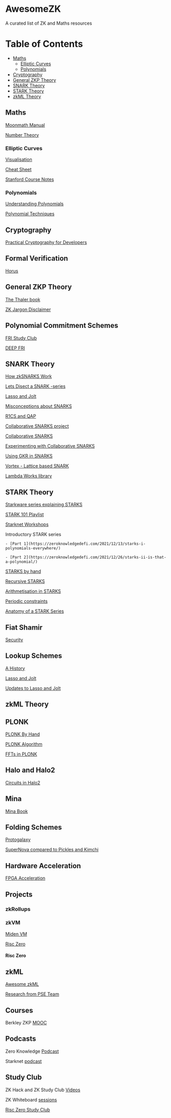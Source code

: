 # AwesomeZK
A curated list of ZK and Maths resources

Table of Contents
=================
* [Maths](#Maths)
    * [Elliptic Curves](#elliptic-curves)
    * [Polynomials](#polynomials)
* [Cryptography](#cryptography)
* [General ZKP Theory](#general-zkp-theory)
* [SNARK Theory](#snark-theory)
* [STARK Theory](#stark-theory)
* [zkML Theory](#zkml-theory)
    


## Maths

[Moonmath Manual](https://leastauthority.com/community-matters/moonmath-manual/)

[Number Theory](https://explained-from-first-principles.com/number-theory/)

### Elliptic Curves
[Visualisation](https://curves.xargs.org/?source=post_page-----ee00d6accb4d--------------------------------#finite-field-math) 

[Cheat Sheet](https://hackmd.io/@timofey/rJ8HP8Yaj)

[Stanford Course Notes](https://crypto.stanford.edu/pbc/notes/ep/)

### Polynomials
[Understanding Polynomials](https://www.zkcamp.xyz/blog/you-cant-understand-zkps-without-understanding-polynomials)

[Polynomial Techniques](https://www.youtube.com/watch?v=OqNNDjnCC6c)


## Cryptography

[Practical Cryptography for Developers](https://cryptobook.nakov.com/)


## Formal Verification

[Horus](https://medium.com/nethermind-eth/introduction-to-horus-part-1-fbc16af3ba67)


## General ZKP Theory
[The Thaler book](https://people.cs.georgetown.edu/jthaler/ProofsArgsAndZK.html)

[ZK Jargon Disclaimer](https://nmohnblatt.github.io/zk-jargon-decoder/foreword.html)


## Polynomial Commitment Schemes

[FRI Study Club](https://drive.google.com/file/d/1TuufbM8py2mGDkjMUg5FWZzw8VqNri4O/view)

[DEEP FRI](https://arxiv.org/abs/1903.12243)


## SNARK Theory
[How zkSNARKS Work](https://arxiv.org/pdf/1906.07221.pdf)

[Lets Disect a SNARK -series](https://medium.com/@yujiangtham/lets-dissect-a-zksnark-part-1-a82fc092f58a)

[Lasso and Jolt](https://a16zcrypto.com/posts/article/introducing-lasso-and-jolt/)

[Misconceptions about SNARKS](https://a16zcrypto.com/posts/article/17-misconceptions-about-snarks/)

[R1CS and QAP](https://risencrypto.github.io/R1CSQAP/)

[Collaborative SNARKS project](https://github.com/alex-ozdemir/collaborative-zksnark)

[Collaborative SNARKS](https://morgana-proofs.github.io/mpc-maci/master/chapter-2-preliminaries/collab.html)

[Experimenting with Collaborative SNARKS](https://eprint.iacr.org/2021/1530)

[Using GKR in SNARKS](https://ethresear.ch/t/using-gkr-inside-a-snark-to-reduce-the-cost-of-hash-verification-down-to-3-constraints/7550)

[Vortex - Lattice based SNARK](https://eprint.iacr.org/2022/1633)

[Lambda Works library](https://blog.lambdaclass.com/lambdaworks-or-how-we-decided-to-created-our-zksnarks-library-and-a-stark-prover/)



## STARK Theory

[Starkware series explaining STARKS](https://medium.com/starkware/tagged/stark-math)

[STARK 101 Playlist](https://www.youtube.com/playlist?list=PLcIyXLwiPilWoXrDbmwHPxaH8Gxk5I_fG)

[Starknet Workshops](https://www.youtube.com/playlist?list=PLcIyXLwiPilV5RBZj43AX1FY4FJMWHFTY)

Introductory STARK series

    - [Part 1](https://zeroknowledgedefi.com/2021/12/13/starks-i-polynomials-everywhere/)

    - [Part 2](https://zeroknowledgedefi.com/2021/12/26/starks-ii-is-that-a-polynomial/)


[STARKS by hand](https://dev.risczero.com/proof-system/stark-by-hand)

[Recursive STARKS](https://medium.com/starkware/recursive-starks-78f8dd401025)

[Arithmetisation in STARKS](https://threesigma.xyz/blog/an-introduction-to-air)

[Periodic constraints](https://blog.lambdaclass.com/periodic-constraints-and-recursion-in-zk-starks/)

[Anatomy of a STARK Series](https://aszepieniec.github.io/stark-anatomy/)



## Fiat Shamir
[Security](https://eprint.iacr.org/2023/1071)

## Lookup Schemes

[A History](https://github.com/ingonyama-zk/papers/blob/main/lookups.pdf)

[Lasso and Jolt](https://a16zcrypto.com/posts/article/introducing-lasso-and-jolt/)

[Updates to Lasso and Jolt](https://a16zcrypto.com/posts/article/boosting-lassojolt/)


## zkML Theory

## PLONK
[PLONK By Hand](https://research.metastate.dev/plonk-by-hand-part-1/)

[PLONK Algorithm](https://trapdoortech.medium.com/zkp-plonk-algorithm-introduction-834556a32a)

[FFTs in PLONK](https://twitter.com/rishotics/status/1661276315037622273)


## Halo and Halo2
[Circuits in Halo2](https://jtriley.substack.com/p/constructing-zk-snark-circuits)

## Mina
[Mina Book](https://o1-labs.github.io/proof-systems/)

## Folding Schemes
[Protogalaxy](https://eprint.iacr.org/2023/1106)

[SuperNova compared to Pickles and Kimchi](https://twitter.com/bkase_/status/1653419549549809664)



## Hardware Acceleration
[FPGA Acceleration](https://blog.janestreet.com/zero-knowledge-fpgas-hardcaml/)


## Projects

### zkRollups

### zkVM

[Miden VM](https://0xpolygonmiden.github.io/miden-vm/)

[Risc Zero](https://dev.risczero.com/api)


#### Risc Zero

## zkML
[Awesome zkML](https://github.com/worldcoin/awesome-zkml)

[Research from PSE Team](https://hackmd.io/@cathie/zkml-research)

## Courses
Berkley ZKP [MOOC](https://www.youtube.com/@blockchain-web3moocs635)

## Podcasts

Zero Knowledge [Podcast](https://zeroknowledge.fm/)

Starknet [podcast](https://starknet.io/what-is-starknet/stark-struck-podcast/)

## Study Club
ZK Hack and ZK Study Club [Videos](https://www.youtube.com/@zeroknowledgefm)

ZK Whiteboard [sessions](https://zkhack.dev/whiteboard/)  

[Risc Zero Study Club](https://www.youtube.com/playlist?list=PLcPzhUaCxlCjdhONxEYZ1dgKjZh3ZvPtl)

